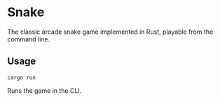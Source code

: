 # Snake

The classic arcade snake game implemented in Rust, playable from the command line.

## Usage
```
cargo run
```

Runs the game in the CLI.


